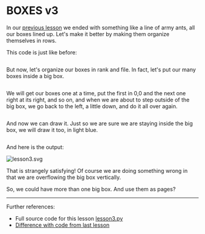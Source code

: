 # BOXES v3

In our [previous lesson](lesson2.run.html) we ended with something like a line
of army ants, all our boxes lined up. Let's make it better by making them
organize themselves in rows.

This code is just like before:

```python-include:code/lesson3.py:1:14
```

But now, let's organize our boxes in rank and file. In fact, let's put our
many boxes inside a big box.

```python-include:code/lesson3.py:16:16
```

We will get our boxes one at a time, put the first in 0,0 and the next one right 
at its right, and so on, and when we are about to step outside of the big box, 
we go back to the left, a little down, and do it all over again.

```python-include:code/lesson3.py:18:42
```

And now we can draw it. Just so we are sure we are staying inside the 
big box, we will draw it too, in light blue.

```python-include:code/lesson3.py:44
```
And here is the output:

![lesson3.svg](lesson3.svg)

That is strangely satisfying! Of course we are doing something wrong in that
we are overflowing the big box vertically.

So, we could have more than one big box. And use them as pages?

----------

Further references:

* Full source code for this lesson [lesson3.py](code/lesson3.py.run.html)
* [Difference with code from last lesson](diffs/lesson2_lesson3.html)

